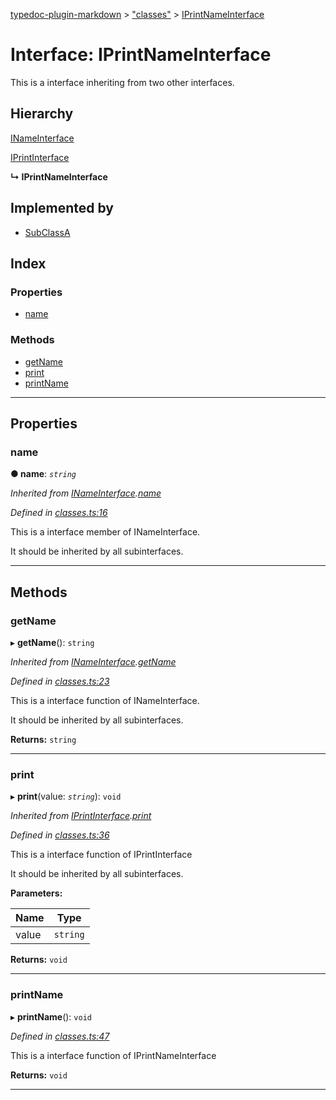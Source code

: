 [typedoc-plugin-markdown](../README.md) > ["classes"](../modules/_classes_.md) > [IPrintNameInterface](../interfaces/_classes_.iprintnameinterface.md)

# Interface: IPrintNameInterface

This is a interface inheriting from two other interfaces.

## Hierarchy

 [INameInterface](_classes_.inameinterface.md)

 [IPrintInterface](_classes_.iprintinterface.md)

**↳ IPrintNameInterface**

## Implemented by

* [SubClassA](../classes/_classes_.subclassa.md)

## Index

### Properties

* [name](_classes_.iprintnameinterface.md#name)

### Methods

* [getName](_classes_.iprintnameinterface.md#getname)
* [print](_classes_.iprintnameinterface.md#print)
* [printName](_classes_.iprintnameinterface.md#printname)

---

## Properties

<a id="name"></a>

###  name

**● name**: *`string`*

*Inherited from [INameInterface](_classes_.inameinterface.md).[name](_classes_.inameinterface.md#name)*

*Defined in [classes.ts:16](https://github.com/tgreyuk/typedoc-plugin-markdown/blob/master/test/src/classes.ts#L16)*

This is a interface member of INameInterface.

It should be inherited by all subinterfaces.

___

## Methods

<a id="getname"></a>

###  getName

▸ **getName**(): `string`

*Inherited from [INameInterface](_classes_.inameinterface.md).[getName](_classes_.inameinterface.md#getname)*

*Defined in [classes.ts:23](https://github.com/tgreyuk/typedoc-plugin-markdown/blob/master/test/src/classes.ts#L23)*

This is a interface function of INameInterface.

It should be inherited by all subinterfaces.

**Returns:** `string`

___
<a id="print"></a>

###  print

▸ **print**(value: *`string`*): `void`

*Inherited from [IPrintInterface](_classes_.iprintinterface.md).[print](_classes_.iprintinterface.md#print)*

*Defined in [classes.ts:36](https://github.com/tgreyuk/typedoc-plugin-markdown/blob/master/test/src/classes.ts#L36)*

This is a interface function of IPrintInterface

It should be inherited by all subinterfaces.

**Parameters:**

| Name | Type |
| ------ | ------ |
| value | `string` |

**Returns:** `void`

___
<a id="printname"></a>

###  printName

▸ **printName**(): `void`

*Defined in [classes.ts:47](https://github.com/tgreyuk/typedoc-plugin-markdown/blob/master/test/src/classes.ts#L47)*

This is a interface function of IPrintNameInterface

**Returns:** `void`

___

